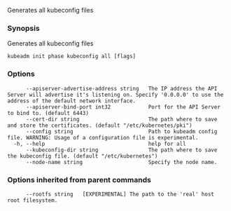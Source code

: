 
Generates all kubeconfig files

### Synopsis

Generates all kubeconfig files

```
kubeadm init phase kubeconfig all [flags]
```

### Options

```
      --apiserver-advertise-address string   The IP address the API Server will advertise it's listening on. Specify '0.0.0.0' to use the address of the default network interface.
      --apiserver-bind-port int32            Port for the API Server to bind to. (default 6443)
      --cert-dir string                      The path where to save and store the certificates. (default "/etc/kubernetes/pki")
      --config string                        Path to kubeadm config file. WARNING: Usage of a configuration file is experimental.
  -h, --help                                 help for all
      --kubeconfig-dir string                The path where to save the kubeconfig file. (default "/etc/kubernetes")
      --node-name string                     Specify the node name.
```

### Options inherited from parent commands

```
      --rootfs string   [EXPERIMENTAL] The path to the 'real' host root filesystem.
```

